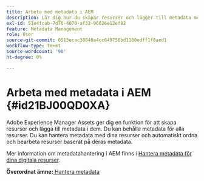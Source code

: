 ```yaml
---
title: Arbeta med metadata i AEM
description: Lär dig hur du skapar resurser och lägger till metadata med Adobe Experience Manager Assets. Hantera metadata från AEM.
exl-id: 51e4fcab-7d76-4070-af32-96626e12ef82
feature: Metadata Management
role: User
source-git-commit: 0513ecac38840a4cc649758bd1180edff1f8aed1
workflow-type: tm+mt
source-wordcount: '90'
ht-degree: 0%

---
```


# Arbeta med metadata i AEM {#id21BJ00QD0XA}

Adobe Experience Manager Assets ger dig en funktion för att skapa resurser och lägga till metadata i dem. Du kan behålla metadata för alla resurser. Du kan hantera metadata med dina resurser och automatiskt ordna och bearbeta resurser baserat på deras metadata.

Mer information om metadatahantering i AEM finns i [Hantera metadata för dina digitala resurser](https://experienceleague.adobe.com/docs/experience-manager-65/assets/using/metadata.html?lang=en).

**Överordnat ämne:**[ Hantera metadata](manage-metadata.md)
